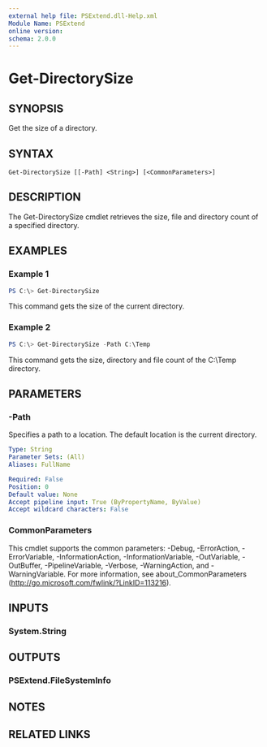 ```yaml
---
external help file: PSExtend.dll-Help.xml
Module Name: PSExtend
online version:
schema: 2.0.0
---
```


# Get-DirectorySize

## SYNOPSIS
Get the size of a directory.

## SYNTAX

```
Get-DirectorySize [[-Path] <String>] [<CommonParameters>]
```

## DESCRIPTION
The Get-DirectorySize cmdlet retrieves the size, file and directory count of a specified directory.

## EXAMPLES

### Example 1
```powershell
PS C:\> Get-DirectorySize
```

This command gets the size of the current directory.

### Example 2
```powershell
PS C:\> Get-DirectorySize -Path C:\Temp
```

This command gets the size, directory and file count of the C:\Temp directory.

## PARAMETERS

### -Path
Specifies a path to a location. The default location is the current directory.

```yaml
Type: String
Parameter Sets: (All)
Aliases: FullName

Required: False
Position: 0
Default value: None
Accept pipeline input: True (ByPropertyName, ByValue)
Accept wildcard characters: False
```

### CommonParameters
This cmdlet supports the common parameters: -Debug, -ErrorAction, -ErrorVariable, -InformationAction, -InformationVariable, -OutVariable, -OutBuffer, -PipelineVariable, -Verbose, -WarningAction, and -WarningVariable.
For more information, see about_CommonParameters (http://go.microsoft.com/fwlink/?LinkID=113216).

## INPUTS

### System.String
## OUTPUTS

### PSExtend.FileSystemInfo
## NOTES

## RELATED LINKS
